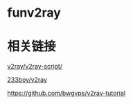 # funv2ray


# 相关链接

[v2ray/v2ray-script/](https://233boy.com/v2ray/v2ray-script/)

[233boy/v2ray](https://github.com/233boy/v2ray)


https://github.com/bwgvps/v2ray-tutorial